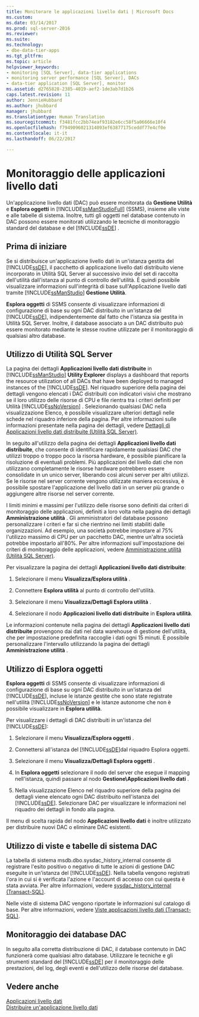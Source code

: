 ```yaml
---
title: Monitorare le applicazioni livello dati | Microsoft Docs
ms.custom: 
ms.date: 03/14/2017
ms.prod: sql-server-2016
ms.reviewer: 
ms.suite: 
ms.technology:
- dbe-data-tier-apps
ms.tgt_pltfrm: 
ms.topic: article
helpviewer_keywords:
- monitoring [SQL Server], data-tier applications
- monitoring server performance [SQL Server], DACs
- data-tier application [SQL Server], monitor
ms.assetid: d2765828-2385-4019-aef2-1de3ab7d1b26
caps.latest.revision: 11
author: JennieHubbard
ms.author: jhubbard
manager: jhubbard
ms.translationtype: Human Translation
ms.sourcegitcommit: f3481fcc2bb74eaf93182e6cc58f5a06666e10f4
ms.openlocfilehash: f7949096021314093ef63877175ceddf77e4cf0e
ms.contentlocale: it-it
ms.lasthandoff: 06/22/2017

---
```

# <a name="monitor-data-tier-applications"></a>Monitoraggio delle applicazioni livello dati
  Un'applicazione livello dati (DAC) può essere monitorata da **Gestione Utilità** e **Esplora oggetti** in [!INCLUDE[ssManStudioFull](../../includes/ssmanstudiofull-md.md)] (SSMS), insieme alle viste e alle tabelle di sistema. Inoltre, tutti gli oggetti nel database contenuto in DAC possono essere monitorati utilizzando le tecniche di monitoraggio standard del database e del [!INCLUDE[ssDE](../../includes/ssde-md.md)] .  
  
## <a name="before-you-begin"></a>Prima di iniziare  
 Se si distribuisce un'applicazione livello dati in un'istanza gestita del [!INCLUDE[ssDE](../../includes/ssde-md.md)], il pacchetto di applicazione livello dati distribuito viene incorporato in Utilità SQL Server al successivo invio del set di raccolta dell'utilità dall'istanza al punto di controllo dell'utilità. È quindi possibile visualizzare informazioni sull'integrità di base sull'Applicazione livello dati tramite [!INCLUDE[ssManStudio](../../includes/ssmanstudio-md.md)] **Gestione Utilità**.  
  
 **Esplora oggetti** di SSMS consente di visualizzare informazioni di configurazione di base su ogni DAC distribuito in un'istanza del [!INCLUDE[ssDE](../../includes/ssde-md.md)], indipendentemente dal fatto che l'istanza sia gestita in Utilità SQL Server. Inoltre, il database associato a un DAC distribuito può essere monitorato mediante le stesse routine utilizzate per il monitoraggio di qualsiasi altro database.  
  
## <a name="using-the-sql-server-utility"></a>Utilizzo di Utilità SQL Server  
 La pagina dei dettagli **Applicazioni livello dati distribuite** in [!INCLUDE[ssManStudio](../../includes/ssmanstudio-md.md)] **Utility Explorer** displays a dashboard that reports the resource utilization of all DACs that have been deployed to managed instances of the [!INCLUDE[ssDE](../../includes/ssde-md.md)]. Nel riquadro superiore della pagina dei dettagli vengono elencati i DAC distribuiti con indicatori visivi che mostrano se il loro utilizzo delle risorse di CPU e file rientra tra i criteri definiti per Utilità [!INCLUDE[ssNoVersion](../../includes/ssnoversion-md.md)] . Selezionando qualsiasi DAC nella visualizzazione Elenco, è possibile visualizzare ulteriori dettagli nelle schede nel riquadro inferiore della pagina. Per altre informazioni sulle informazioni presentate nella pagina dei dettagli, vedere [Dettagli di Applicazioni livello dati distribuite &#40;Utilità SQL Server&#41;](http://msdn.microsoft.com/library/79c41dd9-abcb-434e-9326-00a341d5c867).  
  
 In seguito all'utilizzo della pagina dei dettagli **Applicazioni livello dati distribuite**, che consente di identificare rapidamente qualsiasi DAC che utilizzi troppo o troppo poco la risorsa hardware, è possibile pianificare la risoluzione di eventuali problemi. Più applicazioni del livello dati che non utilizzano completamente le risorse hardware potrebbero essere consolidate in un unico server, liberando così alcuni server per altri utilizzi. Se le risorse nel server corrente vengono utilizzate maniera eccessiva, è possibile spostare l'applicazione del livello dati in un server più grande o aggiungere altre risorse nel server corrente.  
  
 I limiti minimi e massimi per l'utilizzo delle risorse sono definiti dai criteri di monitoraggio delle applicazioni, definiti a loro volta nella pagina dei dettagli **Amministrazione utilità** . Gli amministratori del database possono personalizzare i criteri e far sì che rientrino nei limiti stabiliti dalle organizzazioni. Ad esempio, una società potrebbe impostare al 75% l'utilizzo massimo di CPU per un pacchetto DAC, mentre un'altra società potrebbe impostarlo all'80%. Per altre informazioni sull'impostazione dei criteri di monitoraggio delle applicazioni, vedere [Amministrazione utilità &#40;Utilità SQL Server&#41;](http://msdn.microsoft.com/library/3e5a00c3-8905-40f0-9ddc-d924df9c2f0d).  
  
 Per visualizzare la pagina dei dettagli **Applicazioni livello dati distribuite**:  
  
1.  Selezionare il menu **Visualizza/Esplora utilità** .  
  
2.  Connettere **Esplora utilità** al punto di controllo dell'utilità.  
  
3.  Selezionare il menu **Visualizza/Dettagli Esplora utilità** .  
  
4.  Selezionare il nodo **Applicazioni livello dati distribuite** in **Esplora utilità**.  
  
 Le informazioni contenute nella pagina dei dettagli **Applicazioni livello dati distribuite** provengono dai dati nel data warehouse di gestione dell'utilità, che per impostazione predefinita raccoglie i dati ogni 15 minuti. È possibile personalizzare l'intervallo utilizzando la pagina dei dettagli **Amministrazione utilità** .  
  
## <a name="using-object-explorer"></a>Utilizzo di Esplora oggetti  
 **Esplora oggetti** di SSMS consente di visualizzare informazioni di configurazione di base su ogni DAC distribuito in un'istanza del [!INCLUDE[ssDE](../../includes/ssde-md.md)], incluse le istanze gestite che sono state registrate nell'utilità [!INCLUDE[ssNoVersion](../../includes/ssnoversion-md.md)] e le istanze autonome che non è possibile visualizzare in **Esplora utilità**.  
  
 Per visualizzare i dettagli di DAC distribuiti in un'istanza del [!INCLUDE[ssDE](../../includes/ssde-md.md)]:  
  
1.  Selezionare il menu **Visualizza/Esplora oggetti** .  
  
2.  Connettersi all'istanza del [!INCLUDE[ssDE](../../includes/ssde-md.md)]dal riquadro Esplora oggetti.  
  
3.  Selezionare il menu **Visualizza/Dettagli Esplora oggetti** .  
  
4.  In **Esplora oggetti** selezionare il nodo del server che esegue il mapping nell'istanza, quindi passare al nodo **Gestione\Applicazioni livello dati** .  
  
5.  Nella visualizzazione Elenco nel riquadro superiore della pagina dei dettagli viene elencato ogni DAC distribuito nell'istanza del [!INCLUDE[ssDE](../../includes/ssde-md.md)]. Selezionare DAC per visualizzare le informazioni nel riquadro dei dettagli in fondo alla pagina.  
  
 Il menu di scelta rapida del nodo **Applicazioni livello dati** è inoltre utilizzato per distribuire nuovi DAC o eliminare DAC esistenti.  
  
## <a name="using-the-dac-system-views-and-tables"></a>Utilizzo di viste e tabelle di sistema DAC  
 La tabella di sistema msdb.dbo.sysdac_history_internal consente di registrare l'esito positivo o negativo di tutte le azioni di gestione DAC eseguite in un'istanza del [!INCLUDE[ssDE](../../includes/ssde-md.md)]. Nella tabella vengono registrati l'ora in cui si è verificata l'azione e l'account di accesso con cui questa è stata avviata. Per altre informazioni, vedere [sysdac_history_internal &#40;Transact-SQL&#41;](../../relational-databases/system-tables/data-tier-application-tables-sysdac-history-internal.md).  
  
 Nelle viste di sistema DAC vengono riportate le informazioni sul catalogo di base. Per altre informazioni, vedere [Viste applicazioni livello dati &#40;Transact-SQL&#41;](http://msdn.microsoft.com/library/0de01328-d7a6-4677-b7a0-dcd3098c23d4).  
  
## <a name="monitoring-dac-databases"></a>Monitoraggio dei database DAC  
 In seguito alla corretta distribuzione di DAC, il database contenuto in DAC funzionerà come qualsiasi altro database. Utilizzare le tecniche e gli strumenti standard del [!INCLUDE[ssDE](../../includes/ssde-md.md)] per il monitoraggio delle prestazioni, del log, degli eventi e dell'utilizzo delle risorse del database.  
  
## <a name="see-also"></a>Vedere anche  
 [Applicazioni livello dati](../../relational-databases/data-tier-applications/data-tier-applications.md)   
 [Distribuire un'applicazione livello dati](../../relational-databases/data-tier-applications/deploy-a-data-tier-application.md)  
  
  

